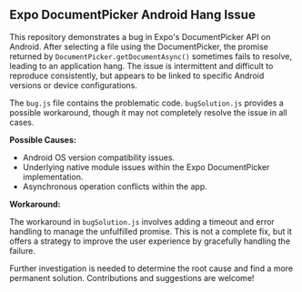 ## Expo DocumentPicker Android Hang Issue

This repository demonstrates a bug in Expo's DocumentPicker API on Android.  After selecting a file using the DocumentPicker, the promise returned by `DocumentPicker.getDocumentAsync()` sometimes fails to resolve, leading to an application hang.  The issue is intermittent and difficult to reproduce consistently, but appears to be linked to specific Android versions or device configurations.

The `bug.js` file contains the problematic code. `bugSolution.js` provides a possible workaround, though it may not completely resolve the issue in all cases.

**Possible Causes:**

* Android OS version compatibility issues.
* Underlying native module issues within the Expo DocumentPicker implementation.
* Asynchronous operation conflicts within the app.

**Workaround:**

The workaround in `bugSolution.js` involves adding a timeout and error handling to manage the unfulfilled promise.  This is not a complete fix, but it offers a strategy to improve the user experience by gracefully handling the failure.

Further investigation is needed to determine the root cause and find a more permanent solution.  Contributions and suggestions are welcome!